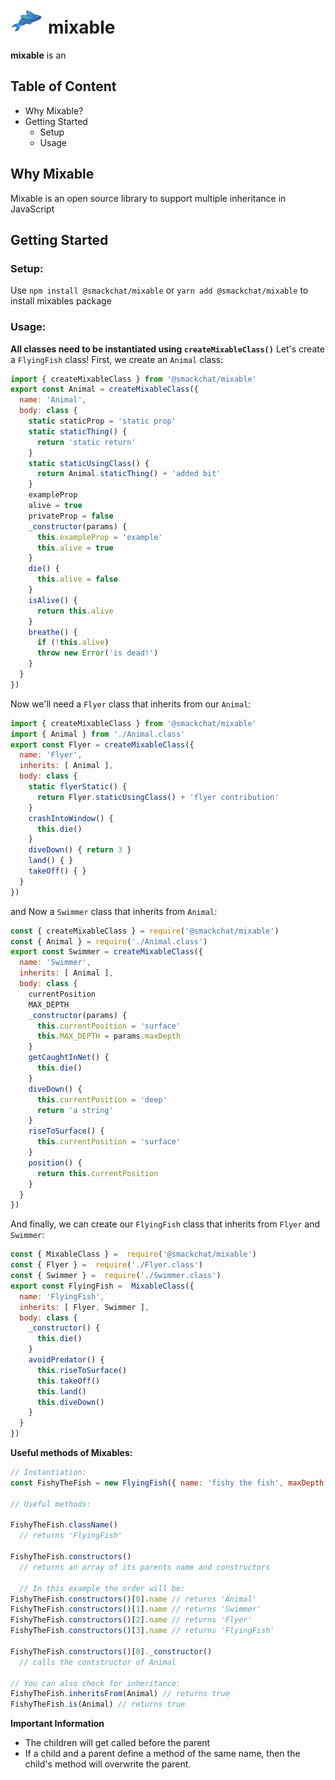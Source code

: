 # <img src="assets/fishy-the-fish.jpg" height='40' /> mixable 

**mixable** is an 

## Table of Content
- Why Mixable?
- Getting Started
	- Setup
	- Usage
## Why Mixable
Mixable is an open source library to support multiple inheritance in JavaScript

## Getting Started
### Setup: 
Use `npm install @smackchat/mixable` or `yarn add @smackchat/mixable` to install mixables package
### Usage:
**All classes need to be instantiated using `createMixableClass()`**
Let's create a `FlyingFish` class!
First, we create an `Animal` class:
```javascript
import { createMixableClass } from '@smackchat/mixable'
export const Animal = createMixableClass({
  name: 'Animal',
  body: class {
    static staticProp = 'static prop'
    static staticThing() {
      return 'static return'
    }
    static staticUsingClass() {
      return Animal.staticThing() + 'added bit'
    }
    exampleProp
    alive = true
    privateProp = false
    _constructor(params) {
      this.exampleProp = 'example'
      this.alive = true
    }
    die() { 
      this.alive = false
    }
    isAlive() {
      return this.alive
    }
    breathe() {
      if (!this.alive) 
      throw new Error('is dead!')
    } 
  }
})
```
Now we'll need a `Flyer` class that inherits from our `Animal`:
```javascript
import { createMixableClass } from '@smackchat/mixable'
import { Animal } from './Animal.class'
export const Flyer = createMixableClass({
  name: 'Flyer',
  inherits: [ Animal ],
  body: class {
    static flyerStatic() {
      return Flyer.staticUsingClass() + 'flyer contribution'
    }
    crashIntoWindow() {
      this.die()
    }
    diveDown() { return 3 }
    land() { }
    takeOff() { }
  }
})
```
and Now a `Swimmer` class that inherits from  `Animal`:
```javascript
const { createMixableClass } = require('@smackchat/mixable')
const { Animal } = require('./Animal.class')
export const Swimmer = createMixableClass({
  name: 'Swimmer',
  inherits: [ Animal ],
  body: class {
    currentPosition
    MAX_DEPTH
    _constructor(params) {
      this.currentPosition = 'surface'
      this.MAX_DEPTH = params.maxDepth
    }
    getCaughtInNet() {
      this.die()
    }
    diveDown() {
      this.currentPosition = 'deep'
      return 'a string'
    }
    riseToSurface() {
      this.currentPosition = 'surface'
    }
    position() {
      return this.currentPosition
    }
  }
})
```
And finally, we can create our `FlyingFish` class that inherits from `Flyer` and `Swimmer`:
```javascript
const { MixableClass } =  require('@smackchat/mixable')
const { Flyer } =  require('./Flyer.class')
const { Swimmer } =  require('./Swimmer.class')
export const FlyingFish =  MixableClass({
  name: 'FlyingFish',
  inherits: [ Flyer, Swimmer ],
  body: class {
    _constructor() {
      this.die()
    }
    avoidPredator() {
      this.riseToSurface()
      this.takeOff()
      this.land()
      this.diveDown()
    }
  }
})
```
**Useful methods of Mixables:**
```javascript
// Instantiation:
const FishyTheFish = new FlyingFish({ name: 'fishy the fish', maxDepth: 200 })

// Useful methods:

FishyTheFish.className() 
  // returns 'FlyingFish'
  
FishyTheFish.constructors() 
  // returns an array of its parents name and constructors
  
  // In this example the order will be:
FishyTheFish.constructors()[0].name // returns 'Animal'
FishyTheFish.constructors()[1].name // returns 'Swimmer'
FishyTheFish.constructors()[2].name // returns 'Flyer'
FishyTheFish.constructors()[3].name // returns 'FlyingFish'

FishyTheFish.constructors()[0]._constructor()
  // calls the contstructor of Animal

// You can also check for inheritance:
FishyTheFish.inheritsFrom(Animal) // returns true
FishyTheFish.is(Animal) // returns true
```
**Important Information**
- The children will get called before the parent
- If a child and a parent define a method of the same name, then the child's method will overwrite the parent.
